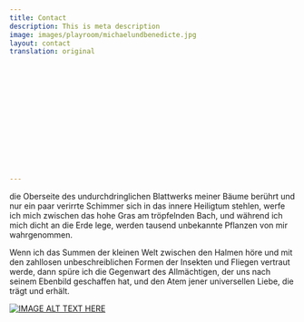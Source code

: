 ```yaml
---
title: Contact
description: This is meta description
image: images/playroom/michaelundbenedicte.jpg
layout: contact
translation: original















---
```

die Oberseite des undurchdringlichen Blattwerks meiner Bäume berührt und nur ein paar verirrte Schimmer sich in das innere Heiligtum stehlen, werfe ich mich zwischen das hohe Gras am tröpfelnden Bach, und während ich mich dicht an die Erde lege, werden tausend unbekannte Pflanzen von mir wahrgenommen.

Wenn ich das Summen der kleinen Welt zwischen den Halmen höre und mit den zahllosen unbeschreiblichen Formen der Insekten und Fliegen vertraut werde, dann spüre ich die Gegenwart des Allmächtigen, der uns nach seinem Ebenbild geschaffen hat, und den Atem jener universellen Liebe, die trägt und erhält.

[![IMAGE ALT TEXT HERE](http://img.youtube.com/vi/YOUTUBE_VIDEO_ID_HERE/0.jpg)](http://www.youtube.com/watch?v=YOUTUBE_VIDEO_ID_HERE)
